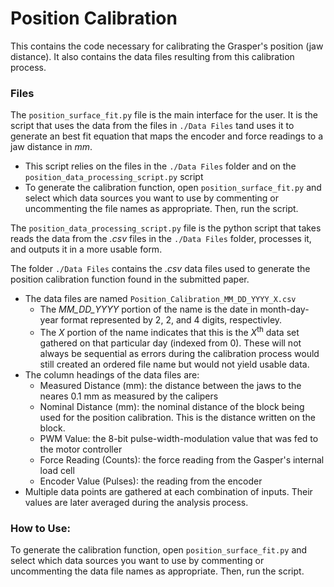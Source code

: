 # Position Calibration

This contains the code necessary for calibrating the Grasper's position (jaw distance). It also contains the data files resulting from this calibration process. 

### Files

The `position_surface_fit.py` file is the main interface for the user. It is the script that uses the data from the files in `./Data Files` tand uses it to generate an best fit equation that maps the encoder and force readings to a jaw distance in *mm*.
- This script relies on the files in the `./Data Files` folder and on the `position_data_processing_script.py` script
- To generate the calibration function, open `position_surface_fit.py` and select which data sources you want to use by commenting or uncommenting the file names as appropriate. Then, run the script.

The `position_data_processing_script.py` file is the python script that takes reads the data from the _.csv_ files in the `./Data Files` folder, processes it, and outputs it in a more usable form.

The folder `./Data Files` contains the *.csv* data files used to generate the position calibration function found in the submitted paper.
- The data files are named `Position_Calibration_MM_DD_YYYY_X.csv`
    - The *MM_DD_YYYY* portion of the name is the date in month-day-year format represented by 2, 2, and 4 digits, respectivley.
    - The *X* portion of the name indicates that this is the *X*<sup>th</sup> data set gathered on that particular day (indexed from 0). These will not always be sequential as errors during the calibration process would still created an ordered file name but would not yield usable data.
- The column headings of the data files are:
    - Measured Distance (mm): the distance between the jaws to the neares 0.1 mm as measured by the calipers
    - Nominal Distance (mm): the nominal distance of the block being used for the position calibration. This is the distance written on the block.
    - PWM Value: the 8-bit pulse-width-modulation value that was fed to the motor controller
    - Force Reading (Counts): the force reading from the Gasper's internal load cell
    - Encoder Value (Pulses): the reading from the encoder
- Multiple data points are gathered at each combination of inputs. Their values are later averaged during the analysis process.

### How to Use:

To generate the calibration function, open `position_surface_fit.py` and select which data sources you want to use by commenting or uncommenting the data file names as appropriate. Then, run the script.
